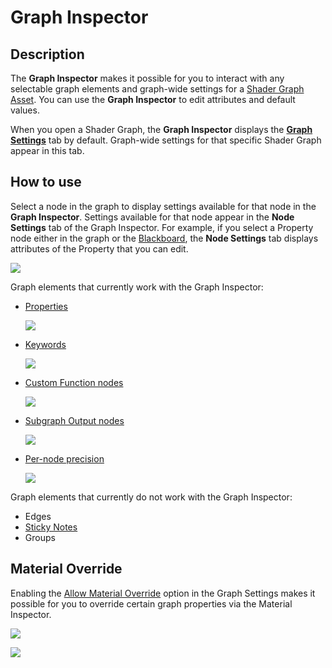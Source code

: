 # Graph Inspector

## Description

The **Graph Inspector** makes it possible for you to interact with any selectable graph elements and graph-wide settings for a [Shader Graph Asset](Shader-Graph-Asset.md). You can use the **Graph Inspector** to edit attributes and default values.

When you open a Shader Graph, the **Graph Inspector** displays the **[Graph Settings](Graph-Settings-Menu.md)** tab by default. Graph-wide settings for that specific Shader Graph appear in this tab.

## How to use

Select a node in the graph to display settings available for that node in the **Graph Inspector**. Settings available for that node appear in the **Node Settings** tab of the Graph Inspector. For example, if you select a Property node either in the graph or the [Blackboard](Blackboard.md), the **Node Settings** tab displays attributes of the Property that you can edit.

![](images/InternalInspectorBlackboardProperty.png)

Graph elements that currently work with the Graph Inspector:

- [Properties](https://docs.unity3d.com/Manual/SL-Properties.html)

    ![](images/InternalInspectorGraphProperty.png)

- [Keywords](Keywords.md)

    ![](images/keywords_enum.png)

- [Custom Function nodes](Custom-Function-Node.md)

    ![](images/Custom-Function-Node-File.png)

- [Subgraph Output nodes](Subgraph-Output-Node.md)

    ![](images/Inspector-SubgraphOutput.png)

- [Per-node precision](Precision-Types.md)

    ![](images/Inspector-PerNodePrecision.png)


Graph elements that currently do not work with the Graph Inspector:

- Edges
- [Sticky Notes](Sticky-Notes.md)
- Groups

## Material Override

Enabling the [Allow Material Override](surface-options) option in the Graph Settings makes it possible for you to override certain graph properties via the Material Inspector.

![](images/materialoverride1.PNG)

![](images/materialoverride2.PNG)
